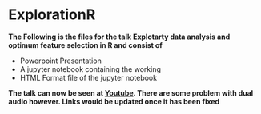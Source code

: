 # ExplorationR

**The Following is the files for the talk Explotarty data analysis and optimum feature selection in R and consist of**

* Powerpoint Presentation
* A jupyter notebook containing the working
* HTML Format file of the jupyter notebook

**The talk can now be seen at [Youtube](https://youtu.be/HauxN2ZEIeE?t=17375). There are some problem with dual audio however. Links would be updated once it has been fixed**